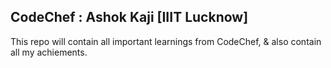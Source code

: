 ## CodeChef : Ashok Kaji [IIIT Lucknow]

This repo will contain all important learnings from CodeChef, & also contain all my achiements.

